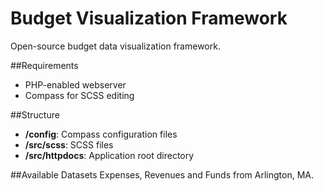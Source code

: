 Budget Visualization Framework
========

Open-source budget data visualization framework.

##Requirements
* PHP-enabled webserver
* Compass for SCSS editing

##Structure
* **/config**: Compass configuration files
* **/src/scss**: SCSS files
* **/src/httpdocs**: Application root directory

##Available Datasets
Expenses, Revenues and Funds from Arlington, MA.
